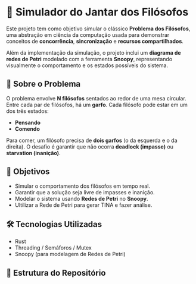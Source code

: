 # 💭 Simulador do Jantar dos Filósofos

Este projeto tem como objetivo simular o clássico **Problema dos Filósofos**, uma abstração em ciência da computação usada para demonstrar conceitos de **concorrência**, **sincronização** e **recursos compartilhados**.

Além da implementação da simulação, o projeto inclui um **diagrama de redes de Petri** modelado com a ferramenta **Snoopy**, representando visualmente o comportamento e os estados possíveis do sistema.

## 📘 Sobre o Problema

O problema envolve **N filósofos** sentados ao redor de uma mesa circular. Entre cada par de filósofos, há um **garfo**. Cada filósofo pode estar em um dos três estados:

- **Pensando**
- **Comendo**

Para comer, um filósofo precisa de **dois garfos** (o da esquerda e o da direita). O desafio é garantir que não ocorra **deadlock (impasse)** ou **starvation (inanição)**.

## 🧠 Objetivos

- Simular o comportamento dos filósofos em tempo real.
- Garantir que a solução seja livre de impasses e inanição.
- Modelar o sistema usando **Redes de Petri** no **Snoopy**.
- Ultilizar a Rede de Petri para gerar TINA e fazer análise.

## 🛠️ Tecnologias Utilizadas

- Rust
- Threading / Semáforos / Mutex
- Snoopy (para modelagem de Redes de Petri)


## 📁 Estrutura do Repositório


